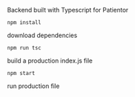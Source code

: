 Backend built with Typescript for Patientor

```console
npm install
```

download dependencies

```console
npm run tsc
```

build a production index.js file

```console
npm start
```

run production file
